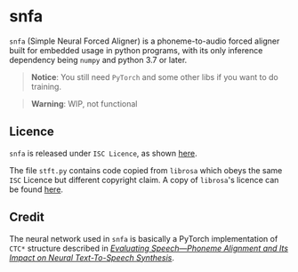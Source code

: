 # snfa

`snfa` (Simple Neural Forced Aligner) is a phoneme-to-audio forced aligner built for embedded usage in python programs, with its only inference dependency being `numpy` and python 3.7 or later.

> **Notice**: You still need `PyTorch` and some other libs if you want to do training.

> **Warning**: WIP, not functional

## Licence

`snfa` is released under `ISC Licence`, as shown [here](/LICENCE).

The file `stft.py` contains code copied from `librosa` which obeys the same `ISC` Licence but different copyright claim. A copy of `librosa`'s licence can be found [here](https://github.com/librosa/librosa/blob/main/LICENSE.md).

## Credit

The neural network used in `snfa` is basically a PyTorch implementation of `CTC*` structure described in [_Evaluating Speech—Phoneme Alignment and Its Impact on Neural Text-To-Speech Synthesis_](https://www.audiolabs-erlangen.de/resources/NLUI/2023-ICASSP-eval-alignment-tts).
